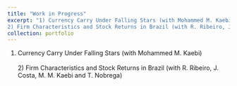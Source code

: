```yaml
---
title: "Work in Progress"
excerpt: "1) Currency Carry Under Falling Stars (with Mohammed M. Kaebi)<br><br>
2) Firm Characteristics and Stock Returns in Brazil (with R. Ribeiro, J. Costa, M. M. Kaebi and T. Nobrega)"
collection: portfolio
---
```


1) Currency Carry Under Falling Stars (with Mohammed M. Kaebi)<br><br>2) Firm Characteristics and Stock Returns in Brazil (with R. Ribeiro, J. Costa, M. M. Kaebi and T. Nobrega)


